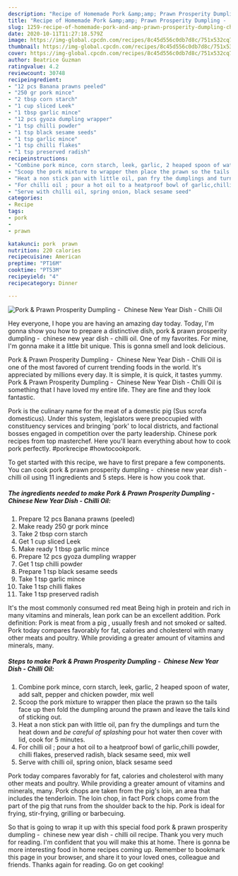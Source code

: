 ```yaml
---
description: "Recipe of Homemade Pork &amp;amp; Prawn Prosperity Dumpling -  Chinese New Year Dish - Chilli Oil"
title: "Recipe of Homemade Pork &amp;amp; Prawn Prosperity Dumpling -  Chinese New Year Dish - Chilli Oil"
slug: 1259-recipe-of-homemade-pork-and-amp-prawn-prosperity-dumpling-chinese-new-year-dish-chilli-oil
date: 2020-10-11T11:27:18.579Z
image: https://img-global.cpcdn.com/recipes/8c45d556c0db7d8c/751x532cq70/pork-prawn-prosperity-dumpling-chinese-new-year-dish-chilli-oil-recipe-main-photo.jpg
thumbnail: https://img-global.cpcdn.com/recipes/8c45d556c0db7d8c/751x532cq70/pork-prawn-prosperity-dumpling-chinese-new-year-dish-chilli-oil-recipe-main-photo.jpg
cover: https://img-global.cpcdn.com/recipes/8c45d556c0db7d8c/751x532cq70/pork-prawn-prosperity-dumpling-chinese-new-year-dish-chilli-oil-recipe-main-photo.jpg
author: Beatrice Guzman
ratingvalue: 4.2
reviewcount: 30748
recipeingredient:
- "12 pcs Banana prawns peeled"
- "250 gr pork mince"
- "2 tbsp corn starch"
- "1 cup sliced Leek"
- "1 tbsp garlic mince"
- "12 pcs gyoza dumpling wrapper"
- "1 tsp chilli powder"
- "1 tsp black sesame seeds"
- "1 tsp garlic mince"
- "1 tsp chilli flakes"
- "1 tsp preserved radish"
recipeinstructions:
- "Combine pork mince, corn starch, leek, garlic, 2 heaped spoon of water, add salt, pepper and chicken powder, mix well"
- "Scoop the pork mixture to wrapper then place the prawn so the tails face up then fold the dumpling around the prawn and leave the tails kind of sticking out."
- "Heat a non stick pan with little oil, pan fry the dumplings and turn the heat down and *be careful of splashing* pour hot water then cover with lid, cook for 5 minutes."
- "For chilli oil ; pour a hot oil to a heatproof bowl of garlic,chilli powder, chilli flakes, preserved radish, black sesame seed, mix well"
- "Serve with chilli oil, spring onion, black sesame seed"
categories:
- Recipe
tags:
- pork
- 
- prawn

katakunci: pork  prawn 
nutrition: 220 calories
recipecuisine: American
preptime: "PT16M"
cooktime: "PT53M"
recipeyield: "4"
recipecategory: Dinner

---
```



![Pork &amp; Prawn Prosperity Dumpling -  Chinese New Year Dish - Chilli Oil](https://img-global.cpcdn.com/recipes/8c45d556c0db7d8c/751x532cq70/pork-prawn-prosperity-dumpling-chinese-new-year-dish-chilli-oil-recipe-main-photo.jpg)

Hey everyone, I hope you are having an amazing day today. Today, I'm gonna show you how to prepare a distinctive dish, pork &amp; prawn prosperity dumpling -  chinese new year dish - chilli oil. One of my favorites. For mine, I'm gonna make it a little bit unique. This is gonna smell and look delicious.

Pork &amp; Prawn Prosperity Dumpling -  Chinese New Year Dish - Chilli Oil is one of the most favored of current trending foods in the world. It's appreciated by millions every day. It is simple, it is quick, it tastes yummy. Pork &amp; Prawn Prosperity Dumpling -  Chinese New Year Dish - Chilli Oil is something that I have loved my entire life. They are fine and they look fantastic.

Pork is the culinary name for the meat of a domestic pig (Sus scrofa domesticus). Under this system, legislators were preoccupied with constituency services and bringing &#39;pork&#39; to local districts, and factional bosses engaged in competition over the party leadership. Chinese pork recipes from top masterchef. Here you&#39;ll learn everything about how to cook pork perfectly. #porkrecipe #howtocookpork.


To get started with this recipe, we have to first prepare a few components. You can cook pork &amp; prawn prosperity dumpling -  chinese new year dish - chilli oil using 11 ingredients and 5 steps. Here is how you cook that.

<!--inarticleads1-->

##### The ingredients needed to make Pork &amp; Prawn Prosperity Dumpling -  Chinese New Year Dish - Chilli Oil:

1. Prepare 12 pcs Banana prawns (peeled)
1. Make ready 250 gr pork mince
1. Take 2 tbsp corn starch
1. Get 1 cup sliced Leek
1. Make ready 1 tbsp garlic mince
1. Prepare 12 pcs gyoza dumpling wrapper
1. Get 1 tsp chilli powder
1. Prepare 1 tsp black sesame seeds
1. Take 1 tsp garlic mince
1. Take 1 tsp chilli flakes
1. Take 1 tsp preserved radish


It&#39;s the most commonly consumed red meat Being high in protein and rich in many vitamins and minerals, lean pork can be an excellent addition. Pork definition: Pork is meat from a pig , usually fresh and not smoked or salted. Pork today compares favorably for fat, calories and cholesterol with many other meats and poultry. While providing a greater amount of vitamins and minerals, many. 

<!--inarticleads2-->

##### Steps to make Pork &amp; Prawn Prosperity Dumpling -  Chinese New Year Dish - Chilli Oil:

1. Combine pork mince, corn starch, leek, garlic, 2 heaped spoon of water, add salt, pepper and chicken powder, mix well
1. Scoop the pork mixture to wrapper then place the prawn so the tails face up then fold the dumpling around the prawn and leave the tails kind of sticking out.
1. Heat a non stick pan with little oil, pan fry the dumplings and turn the heat down and *be careful of splashing* pour hot water then cover with lid, cook for 5 minutes.
1. For chilli oil ; pour a hot oil to a heatproof bowl of garlic,chilli powder, chilli flakes, preserved radish, black sesame seed, mix well
1. Serve with chilli oil, spring onion, black sesame seed


Pork today compares favorably for fat, calories and cholesterol with many other meats and poultry. While providing a greater amount of vitamins and minerals, many. Pork chops are taken from the pig&#39;s loin, an area that includes the tenderloin. The loin chop, in fact Pork chops come from the part of the pig that runs from the shoulder back to the hip. Pork is ideal for frying, stir-frying, grilling or barbecuing. 

So that is going to wrap it up with this special food pork &amp; prawn prosperity dumpling -  chinese new year dish - chilli oil recipe. Thank you very much for reading. I'm confident that you will make this at home. There is gonna be more interesting food in home recipes coming up. Remember to bookmark this page in your browser, and share it to your loved ones, colleague and friends. Thanks again for reading. Go on get cooking!
